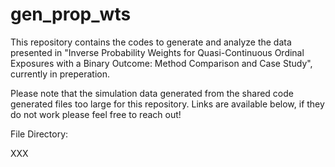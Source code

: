 # gen_prop_wts
This repository contains the codes to generate and analyze the data presented in "Inverse Probability Weights for Quasi-Continuous Ordinal Exposures with a Binary Outcome: Method Comparison and Case Study", currently in preperation.

Please note that the simulation data generated from the shared code generated files too large for this repository. Links are available below, if they do not work please feel free to reach out!

File Directory:

XXX
